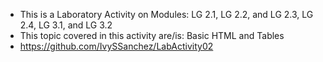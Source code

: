 - This is a Laboratory Activity on Modules: LG 2.1, LG 2.2, and LG 2.3, LG 2.4, LG 3.1, and LG 3.2
- This topic covered in this activity are/is: Basic HTML and Tables
- https://github.com/IvySSanchez/LabActivity02
